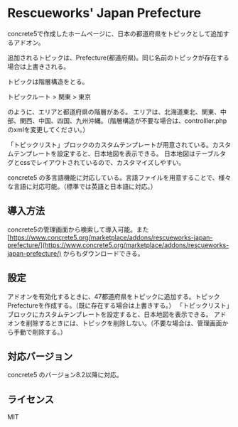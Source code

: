 # Rescueworks' Japan Prefecture

concrete5で作成したホームページに、日本の都道府県をトピックとして追加するアドオン。

追加されるトピックは、Prefecture(都道府県)。同じ名前のトピックが存在する場合は上書きされる。

トピックは階層構造をとる。

トピックルート > 関東 > 東京

のように、エリアと都道府県の階層がある。
エリアは、北海道東北、関東、中部、関西、中国、四国、九州沖縄。（階層構造が不要な場合は、controlller.phpのxmlを変更してください。）

「トピックリスト」ブロックのカスタムテンプレートが用意されている。カスタムテンプレートを設定すると、日本地図を表示できる。
日本地図はテーブルタグとcssでレイアウトされているので、カスタマイズしやすい。

concrete5 の多言語機能に対応している。言語ファイルを用意することで、様々な言語に対応可能。（標準では英語と日本語に対応。）


## 導入方法

concrete5の管理画面から検索して導入可能。また[https://www.concrete5.org/marketplace/addons/rescueworks-japan-prefecture/](https://www.concrete5.org/marketplace/addons/rescueworks-japan-prefecture/) からもダウンロードできる。


## 設定

アドオンを有効化するときに、47都道府県をトピックに追加する。トピックPrefectureを作成する。（既に存在する場合は上書きする。）
「トピックリスト」ブロックにカスタムテンプレートを設定すると、日本地図を表示できる。
アドオンを削除するときには、トピックを削除しない。（不要な場合は、管理画面から手動で削除する。）


## 対応バージョン

concrete5 のバージョン8.2以降に対応。


## ライセンス

MIT